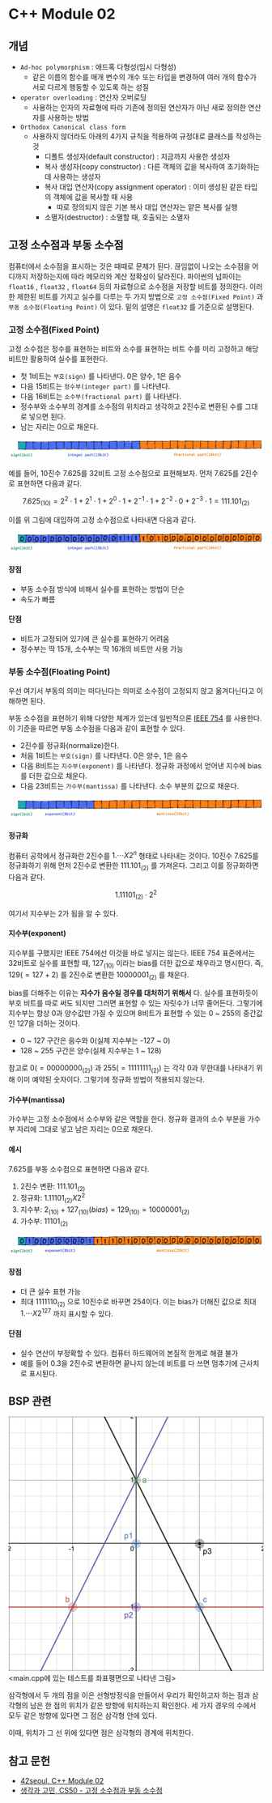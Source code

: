 # C++ Module 02

## 개념

- `Ad-hoc polymorphism` : 애드혹 다형성(임시 다형성)
  - 같은 이름의 함수를 매개 변수의 개수 또는 타입을 변경하여 여러 개의 함수가 서로 다르게 행동할 수 있도록 하는 성질
- `operator overloading` : 연산자 오버로딩
  - 사용하는 인자의 자료형에 따라 기존에 정의된 연산자가 아닌 새로 정의한 연산자를 사용하는 방법
- `Orthodox Canonical class form`
  - 사용하지 않더라도 아래의 4가지 규칙을 적용하여 규정대로 클래스를 작성하는 것
    - 디폴트 생성자(default constructor) : 지금까지 사용한 생성자
    - 복사 생성자(copy constructor) : 다른 객체의 값을 복사하여 초기화하는데 사용하는 생성자
    - 복사 대입 연산자(copy assignment operator) : 이미 생성된 같은 타입의 객체에 값을 복사할 때 사용
      - 따로 정의되지 않은 기본 복사 대입 연산자는 얕은 복사를 실행
    - 소멸자(destructor) : 소멸할 때, 호출되는 소멸자

## 고정 소수점과 부동 소수점

컴퓨터에서 소수점을 표시하는 것은 때때로 문제가 된다. 끊임없이 나오는 소수점을 어디까지 저장하는지에 따라 메모리와 계산 정확성이 달라진다.
파이썬의 넘파이는 `float16` , `float32` , `float64` 등의 자료형으로 소수점을 저장할 비트를 정의한다.
이러한 제한된 비트를 가지고 실수를 다루는 두 가지 방법으로 `고정 소수점(Fixed Point)` 과 `부동 소수점(Floating Point)` 이 있다.
밑의 설명은 `float32` 를 기준으로 설명된다.

### 고정 소수점(Fixed Point)

고정 소수점은 정수를 표현하는 비트와 소수를 표현하는 비트 수를 미리 고정하고 해당 비트만 활용하여 실수를 표현한다.

- 첫 1비트는 `부호(sign)` 를 나타낸다. 0은 양수, 1은 음수
- 다음 15비트는 `정수부(integer part)` 를 나타낸다.
- 다음 16비트는 `소수부(fractional part)` 를 나타낸다.
- 정수부와 소수부의 경계를 소수점의 위치라고 생각하고 2진수로 변환된 수를 그대로 넣으면 된다.
- 남는 자리는 0으로 채운다.

![고정 소수점](img/fixed_point.png)

예를 들어, 10진수 7.625를 32비트 고정 소수점으로 표현해보자.
먼저 7.625를 2진수로 표현하면 다음과 같다.

$$
7.625_{(10)} = 2^2 \cdot 1 + 2^1 \cdot 1 + 2^0 \cdot 1 + 2^{-1} \cdot 1 + 2^{-2} \cdot 0 + 2^{-3} \cdot 1 = 111.101_{(2)}
$$

이를 위 그림에 대입하여 고정 소수점으로 나타내면 다음과 같다.

![111.101 고정 소수점](img/fixed_point_example.png)

#### 장점

- 부동 소수점 방식에 비해서 실수를 표현하는 방법이 단순
- 속도가 빠름

#### 단점
- 비트가 고정되어 있기에 큰 실수를 표현하기 어려움
- 정수부는 딱 15개, 소수부는 딱 16개의 비트만 사용 가능

### 부동 소수점(Floating Point)

우선 여기서 부동의 의미는 떠다닌다는 의미로 소수점이 고정되지 않고 옮겨다닌다고 이해하면 된다.

부동 소수점을 표현하기 위해 다양한 체계가 있는데 일반적으론 [IEEE 754](https://ko.wikipedia.org/wiki/%EC%A0%84%EA%B8%B0%EC%A0%84%EC%9E%90%EA%B3%B5%ED%95%99%EC%9E%90%ED%98%91%ED%9A%8C) 를 사용한다.
이 기준을 따르면 부동 소수점을 다음과 같이 표현할 수 있다.

- 2진수를 정규화(normalize)한다.
- 처음 1비트는 `부호(sign)` 를 나타낸다. 0은 양수, 1은 음수
- 다음 8비트는 `지수부(exponent)` 를 나타낸다. 정규화 과정에서 얻어낸 지수에 bias를 더한 값으로 채운다.
- 다음 23비트는 `가수부(mantissa)` 를 나타낸다. 소수 부분의 값으로 채운다.

![부동 소수점](img/floating_point.png)

#### 정규화

컴퓨터 공학에서 정규화란 2진수를 $1.\cdots X 2^n$ 형태로 나타내는 것이다.
10진수 7.625를 정규화하기 위해 먼저 2진수로 변환한 $111.101_{(2)}$ 를 가져온다.
그리고 이를 정규화하면 다음과 같다.

$$1.11101_{(2)} \cdot 2^2$$

여기서 지수부는 2가 됨을 알 수 있다.

#### 지수부(exponent)

지수부를 구했지만 IEEE 754에선 이것을 바로 넣지는 않는다.
IEEE 754 표준에서는 32비트로 실수를 표현할 때, $127_{(10)}$ 이라는 bias를 더한 값으로 채우라고 명시한다.
즉, $129(=127 + 2)$ 를 2진수로 변환한 $10000001_{(2)}$ 를 채운다.

bias를 더해주는 이유는 **지수가 음수일 경우를 대처하기 위해서** 다. 
실수를 표현하듯이 부호 비트를 따로 써도 되지만 그러면 표현할 수 있는 자릿수가 너무 줄어든다.
그렇기에 지수부는 항상 0과 양수값만 가질 수 있으며 8비트가 표현할 수 있는 0 ~ 255의 중간값인 127을 더하는 것이다.

- 0 ~ 127 구간은 음수와 0(실제 지수부는 -127 ~ 0)
- 128 ~ 255 구간은 양수(실제 지수부는 1 ~ 128)

참고로 $0(=00000000_{(2)})$ 과 $255(=11111111_{(2)})$ 는 각각 0과 무한대를 나타내기 위해 이미 예약된 숫자이다.
그렇기에 정규화 방법이 적용되지 않는다.

#### 가수부(mantissa)

가수부는 고정 소수점에서 소수부와 같은 역할을 한다. 정규화 결과의 소수 부분을 가수부 자리에 그대로 넣고 남은 자리는 0으로 채운다.

#### 예시

7.625를 부동 소수점으로 표현하면 다음과 같다.

1. 2진수 변환: $111.101_{(2)}$
2. 정규화: $1.11101_{(2)} X 2^2$
3. 지수부: $2_{(10)} + 127_{(10)}(bias) = 129_{(10)} = 10000001_{(2)}$
4. 가수부: $11101_{(2)}$

![부동 소수점 예시](img/floating_point_example.png)

#### 장점

- 더 큰 실수 표현 가능
- 최대 $1111110_{(2)}$ 으로 10진수로 바꾸면 254이다. 이는 bias가 더해진 값으로 최대 $1. \cdots X 2^{127}$ 까지 표시할 수 있다.

#### 단점
- 실수 연산이 부정확할 수 있다. 컴퓨터 하드웨어의 본질적 한계로 해결 불가
- 예를 들어 0.3을 2진수로 변환하면 끝나지 않는데 비트를 다 쓰면 멈추기에 근사치로 표시된다.

## BSP 관련

![bsp](img/bsp.png)
<main.cpp에 있는 테스트를 좌표평면으로 나타낸 그림>


삼각형에서 두 개의 점을 이은 선형방정식을 만들어서 우리가 확인하고자 하는 점과 삼각형의 남은 한 점의 위치가 같은 방향에 위치하는지 확인한다.
세 가지 경우의 수에서 모두 같은 방향에 있다면 그 점은 삼각형 안에 있다.

이때, 위치가 그 선 위에 있다면 점은 삼각형의 경계에 위치한다.

## 참고 문헌

- [42seoul, C++ Module 02](https://cdn.intra.42.fr/pdf/pdf/82236/en.subject.pdf)
- [생각과 고민, CS50 - 고정 소수점과 부동 소수점](https://gguguk.github.io/posts/fixed_point_and_floating_point/)
